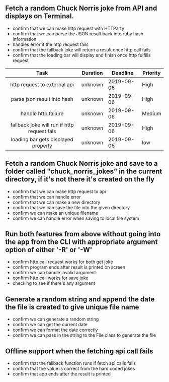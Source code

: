 ## Fetch a random Chuck Norris joke from API and displays on Terminal.

- confirm that we can make http request with HTTParty
- confirm that we can parse the JSON result back into ruby hash information
- handles error if the http request fails
- confirm that the fallback joke will return a result once http call fails
- confirm that the loading bar will display and finish once http fulfills request

|                    Task                     | Duration | Deadline   | Priority |
| :-----------------------------------------: | -------- | ---------- | -------- |
|        http request to external api         | unknown  | 2019-09-06 | High     |
|         parse json result into hash         | unknown  | 2019-09-06 | High     |
|             handle http failure             | unknown  | 2019-09-06 | Medium   |
| fallback joke will run if http request fals | unknown  | 2019-09-06 | High     |
|     loading bar gets displayed properly     | unknown  | 2019-09-06 | low      |

## Fetch a random Chuck Norris joke and save to a folder called **"chuck_norris_jokes"** in the current directory, if it's not there it's created on the fly

- confirm that we can make http request to api
- confirm that we can handle error
- confirm that we can make a new directory
- confirm that we can save the file into the given directory
- confirm we can make an unique filename
- confirm we can handle error when saving to local file system

## Run both features from above without going into the app from the CLI with appropriate argument option of either **'-R'** or **'-W'**

- confirm http call request works for both get joke
- confirm program ends after result is printed on screen
- confirm we can handle invalid argument
- confirm http call works for save joke
- checking to see if there's any argument

## Generate a random string and append the date the file is created to give unique file name

- confirm we can generate a random string
- confirm we can get the current date
- confirm we can format the date correctly
- confirm we can pass in the string to the File class to generate the file

## Offline support when the fetching api call fails

- confirm that the fallback function runs if fetch api calls fails
- confirm that the value is correct from the hard coded jokes
- confirm that app ends after the result is printed

